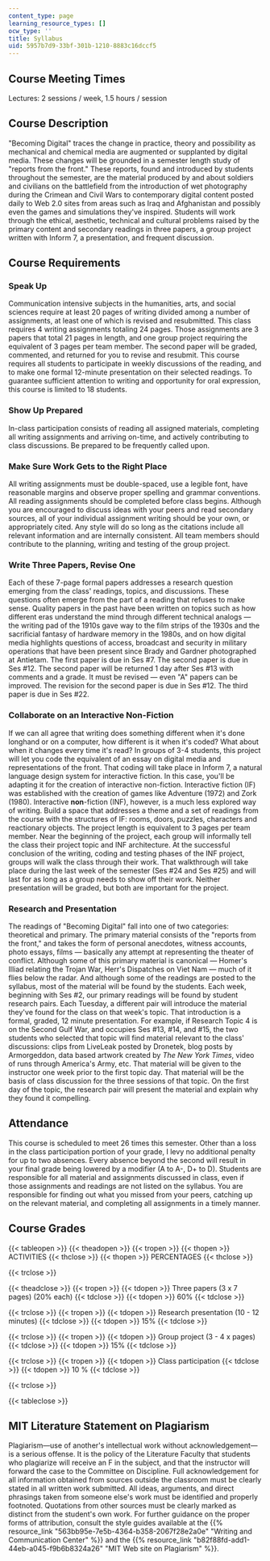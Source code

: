```yaml
---
content_type: page
learning_resource_types: []
ocw_type: ''
title: Syllabus
uid: 5957b7d9-33bf-301b-1210-8883c16dccf5
---
```


Course Meeting Times
--------------------

Lectures: 2 sessions / week, 1.5 hours / session

Course Description
------------------

"Becoming Digital" traces the change in practice, theory and possibility as mechanical and chemical media are augmented or supplanted by digital media. These changes will be grounded in a semester length study of "reports from the front." These reports, found and introduced by students throughout the semester, are the material produced by and about soldiers and civilians on the battlefield from the introduction of wet photography during the Crimean and Civil Wars to contemporary digital content posted daily to Web 2.0 sites from areas such as Iraq and Afghanistan and possibly even the games and simulations they've inspired. Students will work through the ethical, aesthetic, technical and cultural problems raised by the primary content and secondary readings in three papers, a group project written with Inform 7, a presentation, and frequent discussion.

Course Requirements
-------------------

### Speak Up

Communication intensive subjects in the humanities, arts, and social sciences require at least 20 pages of writing divided among a number of assignments, at least one of which is revised and resubmitted. This class requires 4 writing assignments totaling 24 pages. Those assignments are 3 papers that total 21 pages in length, and one group project requiring the equivalent of 3 pages per team member. The second paper will be graded, commented, and returned for you to revise and resubmit. This course requires all students to participate in weekly discussions of the reading, and to make one formal 12-minute presentation on their selected readings. To guarantee sufficient attention to writing and opportunity for oral expression, this course is limited to 18 students.

### Show Up Prepared

In-class participation consists of reading all assigned materials, completing all writing assignments and arriving on-time, and actively contributing to class discussions. Be prepared to be frequently called upon.

### Make Sure Work Gets to the Right Place

All writing assignments must be double-spaced, use a legible font, have reasonable margins and observe proper spelling and grammar conventions. All reading assignments should be completed before class begins. Although you are encouraged to discuss ideas with your peers and read secondary sources, all of your individual assignment writing should be your own, or appropriately cited. Any style will do so long as the citations include all relevant information and are internally consistent. All team members should contribute to the planning, writing and testing of the group project.

### Write Three Papers, Revise One

Each of these 7-page formal papers addresses a research question emerging from the class' readings, topics, and discussions. These questions often emerge from the part of a reading that refuses to make sense. Quality papers in the past have been written on topics such as how different eras understand the mind through different technical analogs — the writing pad of the 1910s gave way to the film strips of the 1930s and the sacrificial fantasy of hardware memory in the 1980s, and on how digital media highlights questions of access, broadcast and security in military operations that have been present since Brady and Gardner photographed at Antietam. The first paper is due in Ses #7. The second paper is due in Ses #12. The second paper will be returned 1 day after Ses #13 with comments and a grade. It must be revised — even "A" papers can be improved. The revision for the second paper is due in Ses #12. The third paper is due in Ses #22.

### Collaborate on an Interactive Non-Fiction

If we can all agree that writing does something different when it's done longhand or on a computer, how different is it when it's coded? What about when it changes every time it's read? In groups of 3-4 students, this project will let you code the equivalent of an essay on digital media and representations of the front. That coding will take place in Inform 7, a natural language design system for interactive fiction. In this case, you'll be adapting it for the creation of interactive non-fiction. Interactive fiction (IF) was established with the creation of games like Adventure (1972) and Zork (1980). Interactive **non**\-fiction (INF), however, is a much less explored way of writing. Build a space that addresses a theme and a set of readings from the course with the structures of IF: rooms, doors, puzzles, characters and reactionary objects. The project length is equivalent to 3 pages per team member. Near the beginning of the project, each group will informally tell the class their project topic and INF architecture. At the successful conclusion of the writing, coding and testing phases of the INF project, groups will walk the class through their work. That walkthrough will take place during the last week of the semester (Ses #24 and Ses #25) and will last for as long as a group needs to show off their work. Neither presentation will be graded, but both are important for the project.

### Research and Presentation

The readings of "Becoming Digital" fall into one of two categories: theoretical and primary. The primary material consists of the "reports from the front," and takes the form of personal anecdotes, witness accounts, photo essays, films — basically any attempt at representing the theater of conflict. Although some of this primary material is canonical — Homer's Illiad relating the Trojan War, Herr's Dispatches on Viet Nam — much of it flies below the radar. And although some of the readings are posted to the syllabus, most of the material will be found by the students. Each week, beginning with Ses #2, our primary readings will be found by student research pairs. Each Tuesday, a different pair will introduce the material they've found for the class on that week's topic. That introduction is a formal, graded, 12 minute presentation. For example, if Research Topic 4 is on the Second Gulf War, and occupies Ses #13, #14, and #15, the two students who selected that topic will find material relevant to the class' discussions: clips from LiveLeak posted by Dronetek, blog posts by Armorgeddon, data based artwork created by _The New York Times_, video of runs through America's Army, etc. That material will be given to the instructor one week prior to the first topic day. That material will be the basis of class discussion for the three sessions of that topic. On the first day of the topic, the research pair will present the material and explain why they found it compelling.

Attendance
----------

This course is scheduled to meet 26 times this semester. Other than a loss in the class participation portion of your grade, I levy no additional penalty for up to two absences. Every absence beyond the second will result in your final grade being lowered by a modifier (A to A-, D+ to D). Students are responsible for all material and assignments discussed in class, even if those assignments and readings are not listed on the syllabus. You are responsible for finding out what you missed from your peers, catching up on the relevant material, and completing all assignments in a timely manner.

Course Grades
-------------

{{< tableopen >}}
{{< theadopen >}}
{{< tropen >}}
{{< thopen >}}
ACTIVITIES
{{< thclose >}}
{{< thopen >}}
PERCENTAGES
{{< thclose >}}

{{< trclose >}}

{{< theadclose >}}
{{< tropen >}}
{{< tdopen >}}
Three papers (3 x 7 pages) (20% each)
{{< tdclose >}}
{{< tdopen >}}
60%
{{< tdclose >}}

{{< trclose >}}
{{< tropen >}}
{{< tdopen >}}
Research presentation (10 - 12 minutes)
{{< tdclose >}}
{{< tdopen >}}
15%
{{< tdclose >}}

{{< trclose >}}
{{< tropen >}}
{{< tdopen >}}
Group project (3 - 4 x pages)
{{< tdclose >}}
{{< tdopen >}}
15%
{{< tdclose >}}

{{< trclose >}}
{{< tropen >}}
{{< tdopen >}}
Class participation
{{< tdclose >}}
{{< tdopen >}}
10 %
{{< tdclose >}}

{{< trclose >}}

{{< tableclose >}}

MIT Literature Statement on Plagiarism
--------------------------------------

Plagiarism—use of another's intellectual work without acknowledgement—is a serious offense. It is the policy of the Literature Faculty that students who plagiarize will receive an F in the subject, and that the instructor will forward the case to the Committee on Discipline. Full acknowledgement for all information obtained from sources outside the classroom must be clearly stated in all written work submitted. All ideas, arguments, and direct phrasings taken from someone else's work must be identified and properly footnoted. Quotations from other sources must be clearly marked as distinct from the student's own work. For further guidance on the proper forms of attribution, consult the style guides available at the {{% resource_link "563bb95e-7e5b-4364-b358-2067f28e2a0e" "Writing and Communication Center" %}} and the {{% resource_link "b82f88fd-add1-44eb-a045-f9b6b8324a26" "MIT Web site on Plagiarism" %}}.